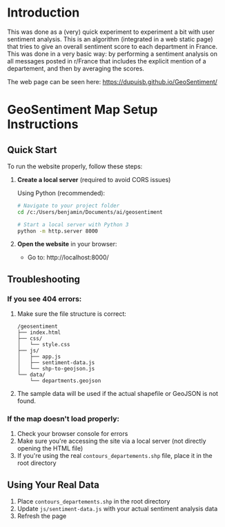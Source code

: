 # Introduction

This was done as a (very) quick experiment to experiment a bit with user sentiment analysis.
This is an algorithm (integrated in a web static page) that tries to give an overall sentiment score to each department in France.
This was done in a very basic way: by performing a sentiment analysis on all messages posted in r/France that includes the explicit mention of a departement, and then by averaging the scores.

The web page can be seen here:
https://dupuisb.github.io/GeoSentiment/

# GeoSentiment Map Setup Instructions

## Quick Start

To run the website properly, follow these steps:

1. **Create a local server** (required to avoid CORS issues)

   Using Python (recommended):
   ```bash
   # Navigate to your project folder
   cd /c:/Users/benjamin/Documents/ai/geosentiment
   
   # Start a local server with Python 3
   python -m http.server 8000
   ```

2. **Open the website** in your browser:
   - Go to: http://localhost:8000/

## Troubleshooting

### If you see 404 errors:

1. Make sure the file structure is correct:
   ```
   /geosentiment
   ├── index.html
   ├── css/
   │   └── style.css
   ├── js/
   │   ├── app.js
   │   ├── sentiment-data.js
   │   └── shp-to-geojson.js
   └── data/
       └── departments.geojson
   ```

2. The sample data will be used if the actual shapefile or GeoJSON is not found.

### If the map doesn't load properly:

1. Check your browser console for errors
2. Make sure you're accessing the site via a local server (not directly opening the HTML file)
3. If you're using the real `contours_departements.shp` file, place it in the root directory

## Using Your Real Data

1. Place `contours_departements.shp` in the root directory
2. Update `js/sentiment-data.js` with your actual sentiment analysis data
3. Refresh the page
